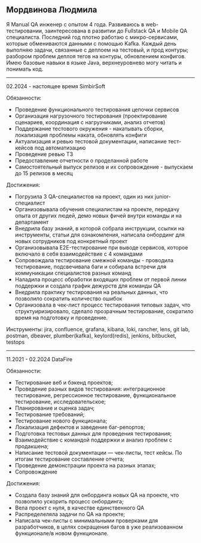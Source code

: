 ## Мордвинова Людмила

Я Manual QA инженер с опытом 4 года. Развиваюсь в web-тестировании, заинтересована в развитии до Fullstack QA и Mobile QA специалиста. 
Последний год плотно работаю с микро-сервисами, которые обмениваются данными с помощью Kafka. Каждый день выполняю задачи, связанные с деплоем на тестовый, и прод контуры; разбором проблем деплоя тегов на контуры, обновлением конфигов. Имею базовые навыки в языке Java, верхнеуровнево могу читать и понимать код.
______________
02.2024 - настоящее время SimbirSoft

Обязанности:
- Проведение функционального тестирования цепочки сервисов
- Организация нагрузочного тестирования (проектирование сценариев, координация с нагрузчиками, анализ отчетов)
- Поддержание тестового окружения - накатывать сборки, локализация проблемы наката, обновлять конфиги
- Актуализация и ревью тестовой документации, написание тест-кейсов под автоматизацию
- Проведение ревью ТЗ 
- Предоставление отчетности о проделанной работе
- Самостоятельный выпуск релизов и их сопровождение - выпускаем до 15 релизов в месяц


Достижения:
- Погрузила 3 QA-специалистов на проект, один из них junior-специалист
- Организовывала обучения специалистам на проекте, передачу опыта от других людей, демо новых фичей внутри команды и на департамент
- Внедрила базу знаний, в которой собрала инструкции, ссылки на инструменты, статьи для ознакомления, написала онбординг для новых сотрудников под конкретный проект
- Организовывала E2E-тестирование при выводе сервисов, которое включало в себя взаимодействие с 4 командами
- Сопровождала тестирование смежной команды - проводила тестирование, подсвечивала баги и собирала встречи для коммуникации специалистов разных команд
- Наладила процесс обработки входящих проблем от первой линии поддержки и создала график дежурств для команды QA
- Внедрила практику тестирования на реальных данных, что позволило сократить количество ошибок
- Организовала в чек-лист процесс тестирования типовых задач, что структуиризировало, сделало прозрачным тестирование, сократило время на подготовку и проведение.

Инструменты: jira, confluence, grafana, kibana, loki, rancher, lens, git lab, postman, dbeaver, plumber(kafka), keylord(redis), jenkins, bitbucket, testops
_______________
11.2021 - 02.2024 DataFire

Обязанности:
- Тестирование веб и бэкенд проектов;
- Проведение разных видов тестирования: интеграционное тестирование, регрессионное тестирование, функциональное тестирование, исследовательское;
- Планирование и оценка задач;
- Тестирование требований;
- Тестирование нового функционала;
- Локализация дефектов и заведение баг-репортов;
- Подготовка тестовых данных для проведения тестирования;
- Взаимодействие с командой поддержки и анализ проблем с продакшена;
- Написание тестовой документации — чек-листы, тест кейсы. По итогам тестирование составление отчета;
- Проведение демонстрации проекта на разных этапах;
- Сопровождение

Достижения:
- Создала базу знаний для онбординга новых QA на проекте, что позволило ускорить процесс онбординга;
- Вела проект с нуля, в качестве единственного QA
- Распределеляла задачи по QA на проекте;
- Написала чек-листы с минимальными проверками для разработчиков, в целях сокращения багов в уже реализованном функционале/в новом функционале.
